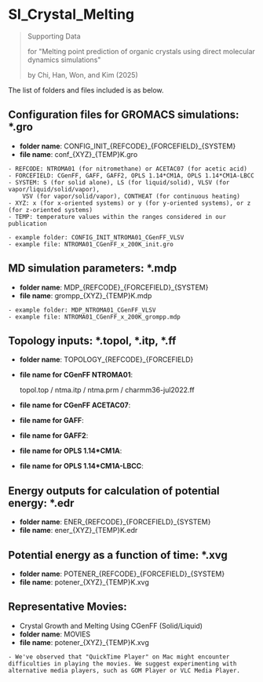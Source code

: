 # SI_Crystal_Melting

>Supporting Data 
>
>for "Melting point prediction of organic crystals using direct molecular dynamics simulations" 
>
>by Chi, Han, Won, and Kim (2025)

The list of folders and files included is as below.
## Configuration files for GROMACS simulations: *.gro
   - **folder name**: CONFIG\_INIT\_{REFCODE}\_{FORCEFIELD}\_{SYSTEM}
   - **file name**:
       conf\_{XYZ}\_{TEMP}K.gro

	- REFCODE: NTROMA01 (for nitromethane) or ACETAC07 (for acetic acid)
	- FORCEFIELD: CGenFF, GAFF, GAFF2, OPLS 1.14*CM1A, OPLS 1.14*CM1A-LBCC
 	- SYSTEM: S (for solid alone), LS (for liquid/solid), VLSV (for vapor/liquid/solid/vapor), 
  		VSV (for vapor/solid/vapor), CONTHEAT (for continuous heating)
	- XYZ: x (for x-oriented systems) or y (for y-oriented systems), or z (for z-oriented systems)
	- TEMP: temperature values within the ranges considered in our publication

	- example folder: CONFIG_INIT_NTROMA01_CGenFF_VLSV
 	- example file: NTROMA01_CGenFF_x_200K_init.gro
     
## MD simulation parameters: *.mdp
   - **folder name**: MDP\_{REFCODE}\_{FORCEFIELD}\_{SYSTEM}
   - **file name**:
       grompp\_{XYZ}\_{TEMP}K.mdp

	- example folder: MDP_NTROMA01_CGenFF_VLSV
 	- example file: NTROMA01_CGenFF_x_200K_grompp.mdp

## Topology inputs: *.topol, *.itp, *.ff
   - **folder name**: TOPOLOGY\_{REFCODE}\_{FORCEFIELD}
   - **file name for CGenFF NTROMA01**:

     	topol.top / ntma.itp / ntma.prm / charmm36-jul2022.ff

   - **file name for CGenFF ACETAC07**:
   - **file name for GAFF**:
   - **file name for GAFF2**:
   - **file name for OPLS 1.14*CM1A**:
   - **file name for OPLS 1.14*CM1A-LBCC**:
     
## Energy outputs for calculation of potential energy: *.edr 
   - **folder name**: ENER\_{REFCODE}\_{FORCEFIELD}\_{SYSTEM}
   - **file name**:
       ener\_{XYZ}\_{TEMP}K.edr

## Potential energy as a function of time: *.xvg 
   - **folder name**: POTENER\_{REFCODE}\_{FORCEFIELD}\_{SYSTEM}
   - **file name**:
       potener\_{XYZ}\_{TEMP}K.xvg

## Representative Movies: 

   - Crystal Growth and Melting Using CGenFF (Solid/Liquid)
   - **folder name**: MOVIES
   - **file name**:
       potener\_{XYZ}\_{TEMP}K.xvg

    - We've observed that "QuickTime Player" on Mac might encounter difficulties in playing the movies. We suggest experimenting with alternative media players, such as GOM Player or VLC Media Player.
